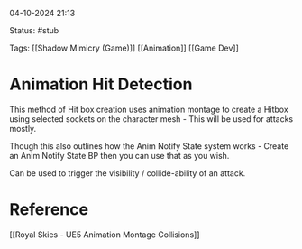 04-10-2024 21:13

Status: #stub 

Tags: [[Shadow Mimicry (Game)]] [[Animation]] [[Game Dev]]

# Animation Hit Detection

This method of Hit box creation uses animation montage to create a Hitbox using selected sockets on the character mesh - This will be used for attacks mostly.

Though this also outlines how the Anim Notify State system works - Create an Anim Notify State BP then you can use that as you wish.

Can be used to trigger the visibility / collide-ability of an attack.




# Reference

[[Royal Skies - UE5 Animation Montage Collisions]]